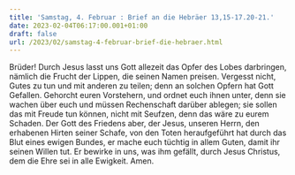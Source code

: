 ```yaml
---
title: 'Samstag, 4. Februar : Brief an die Hebräer 13,15-17.20-21.'
date: 2023-02-04T06:17:00.001+01:00
draft: false
url: /2023/02/samstag-4-februar-brief-die-hebraer.html
---
```


Brüder! Durch Jesus lasst uns Gott allezeit das Opfer des Lobes darbringen, nämlich die Frucht der Lippen, die seinen Namen preisen. Vergesst nicht, Gutes zu tun und mit anderen zu teilen; denn an solchen Opfern hat Gott Gefallen. Gehorcht euren Vorstehern, und ordnet euch ihnen unter, denn sie wachen über euch und müssen Rechenschaft darüber ablegen; sie sollen das mit Freude tun können, nicht mit Seufzen, denn das wäre zu eurem Schaden. Der Gott des Friedens aber, der Jesus, unseren Herrn, den erhabenen Hirten seiner Schafe, von den Toten heraufgeführt hat durch das Blut eines ewigen Bundes, er mache euch tüchtig in allem Guten, damit ihr seinen Willen tut. Er bewirke in uns, was ihm gefällt, durch Jesus Christus, dem die Ehre sei in alle Ewigkeit. Amen.